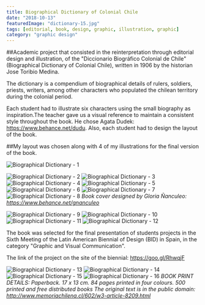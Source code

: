 ```yaml
---
title: Biographical Dictionary of Colonial Chile
date: "2018-10-13"
featuredImage: "dictionary-15.jpg"
tags: [editorial, book, design, graphic, illustration, graphic]
category: "graphic design"
---
```


##Academic project that consisted in the reinterpretation through editorial design and illustration, of the "Diccionario Biográfico Colonial de Chile" (Biographical Dictionary of Colonial Chile), written in 1906 by the historian Jose Toribio Medina.

The dictionary is a compendium of biographical details of rulers, soldiers, priests, writers, among other characters who populated the chilean territory during the colonial period.

Each student had to illustrate six characters using the small biography as inspiration.The teacher gave us a visual reference to maintain a consistent style throughout the book. He chose Agata Dudek: https://www.behance.net/dudu. Also, each student had to design the layout of the book.

##My layout was chosen along with 4 of my illustrations for the final version of the book.


![Biographical Dictionary - 1](dictionary-1.png)


![Biographical Dictionary - 2](dictionary-2.jpg)
![Biographical Dictionary - 3](dictionary-3.jpg)
![Biographical Dictionary - 4](dictionary-4.jpg)
![Biographical Dictionary - 5](dictionary-5.jpg)
![Biographical Dictionary - 6](dictionary-6.jpg)
![Biographical Dictionary - 7](dictionary-7.jpg)
![Biographical Dictionary - 8](dictionary-8.jpg)
_Book cover designed by Gloria Ñanculeo: https://www.behance.net/gnanculeo_

![Biographical Dictionary - 9](dictionary-9.jpg)
![Biographical Dictionary - 10](dictionary-10.jpg)
![Biographical Dictionary - 11](dictionary-11.jpg)
![Biographical Dictionary - 12](dictionary-12.jpg)

The book was selected for the final presentation of students projects in the Sixth Meeting of the Latin American Biennial of Design (BID) in Spain, in the category "Graphic and Visual Communication".

The link of the project on the site of the biennial: https://goo.gl/RhwqjF

![Biographical Dictionary - 13](dictionary-13.jpg)
![Biographical Dictionary - 14](dictionary-14.jpg)
![Biographical Dictionary - 15](dictionary-15.jpg)
![Biographical Dictionary - 16](dictionary-16.jpg)
_BOOK PRINT DETAILS:
Paperback. 17 x 13 cm.
84 pages printed in four colours.
500 printed and free distributed books
The original text is in the public domain: http://www.memoriachilena.cl/602/w3-article-8209.html_
